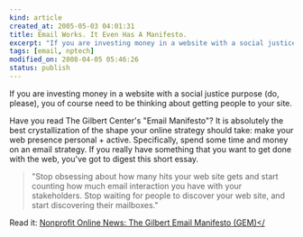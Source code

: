 ```yaml
--- 
kind: article
created_at: 2005-05-03 04:01:31
title: Email Works. It Even Has A Manifesto.
excerpt: "If you are investing money in a website with a social justice purpose (do, please), you of course need to be thinking about getting people to your site."
tags: [email, nptech]
modified_on: 2008-04-05 05:46:26
status: publish
---
```


If you are investing money in a website with a social justice purpose (do, please), you of course need to be thinking about getting people to your site.

Have you read The Gilbert Center's "Email Manifesto"? It is absolutely the best crystallization of the shape your online strategy should take: make your web presence personal + active. Specifically, spend some time and money on an email strategy. If you really have something that you want to get done with the web, you've got to digest this short essay. 

<blockquote>"Stop obsessing about how many hits your web site gets and start counting how much email interaction you have with your stakeholders. Stop waiting for people to discover your web site, and start discovering their mailboxes."</blockquote>

Read it: <a href="http://news.gilbert.org/gem">Nonprofit Online News: The Gilbert Email Manifesto (GEM)</